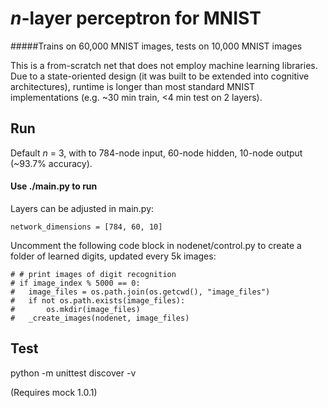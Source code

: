# *n*-layer perceptron for MNIST
#####Trains on 60,000 MNIST images, tests on 10,000 MNIST images

This is a from-scratch net that does not employ machine learning libraries.  Due to a state-oriented design (it was built to be extended into cognitive architectures), runtime is longer than most standard MNIST implementations (e.g. ~30 min train, <4 min test on 2 layers). 


## Run
Default *n* = 3, with to 784-node input, 60-node hidden, 10-node output (~93.7% accuracy). 

#### Use ./main.py to run

Layers can be adjusted in main.py:

    network_dimensions = [784, 60, 10]

Uncomment the following code block in nodenet/control.py to create a folder of learned digits, updated every 5k images:

    # # print images of digit recognition
    # if image_index % 5000 == 0:
    #   image_files = os.path.join(os.getcwd(), "image_files")
    #   if not os.path.exists(image_files):
    #       os.mkdir(image_files)
    #   _create_images(nodenet, image_files)

## Test
python -m unittest discover -v

(Requires mock 1.0.1)
